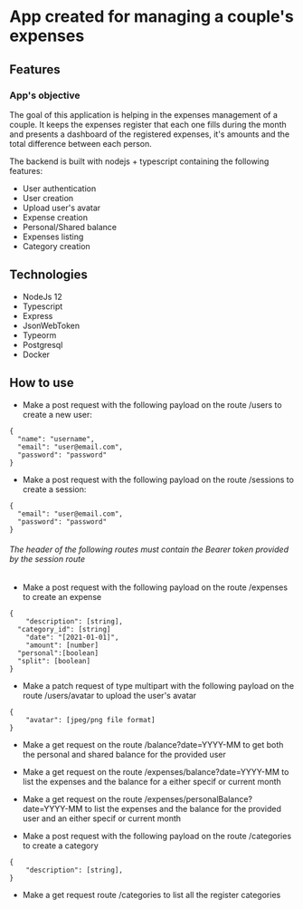 
# App created for managing a couple's expenses

## Features

### App's objective

The goal of this application is helping in the expenses management of a couple. It keeps the expenses register that each one fills during the month and presents a dashboard of the registered expenses, it's amounts and the total difference between each person.


 The backend is built with nodejs + typescript containing the following features:

* User authentication
* User creation
* Upload user's avatar
* Expense creation
* Personal/Shared balance
* Expenses listing
* Category creation

## Technologies

* NodeJs 12
* Typescript
* Express
* JsonWebToken
* Typeorm
* Postgresql
* Docker

## How to use

* Make a post request with the following payload on the route /users to create a new user:
```
{
  "name": "username",
  "email": "user@email.com",
  "password": "password"
}
```

* Make a post request with the following payload on the route /sessions to create a session:
```
{
  "email": "user@email.com",
  "password": "password"
}
```

###### The header of the following routes must contain the Bearer token provided by the session route

* Make a post request with the following payload on the route /expenses to create an expense

```
{
	"description": [string],
  "category_id": [string]
	"date": "[2021-01-01]",
	"amount": [number]
  "personal":[boolean]
  "split": [boolean]
}
```

* Make a patch request of type multipart with the following payload on the route /users/avatar to upload the user's avatar

```
{
	"avatar": [jpeg/png file format]
}

```
* Make a get request on the route /balance?date=YYYY-MM to get both the personal and shared balance for the provided user

* Make a get request on the route /expenses/balance?date=YYYY-MM to list the expenses and the balance for a either specif or current month

* Make a get request on the route /expenses/personalBalance?date=YYYY-MM to list the expenses and the balance for the provided user and an either specif or current month

* Make a post request with the following payload on the route /categories to create a category

```
{
	"description": [string],
}
```

* Make a get request route /categories to list all the register categories
